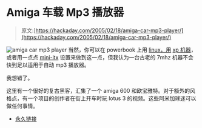 # Amiga 车载 Mp3 播放器

> 原文:[https://hackaday.com/2005/02/18/amiga-car-mp3-player/](https://hackaday.com/2005/02/18/amiga-car-mp3-player/)

![amiga car mp3 player](img/67944d816566b1a9356fb338206b2beb.png)
当然，你可以在 powerbook 上用 [linux，用](http://transportation.hackaday.com/entry/1234000050025718/) [xp 机器](http://transportation.hackaday.com/entry/5844164538552507/)，或者用一点点 [mini-itx](http://transportation.hackaday.com/entry/2127025246856668/) 设置来做到这一点，但我认为一台古老的 7mhz 机器不会快到足以适用于自动 mp3 播放器。

我想错了。

这里有一个很好的复古黑客，汇集了一个 amiga 600 和欧宝雅特。对于额外的风格点，有一个项目的创作者在街上开车时玩 lotus 3 的视频。这些阿米加球迷可以做任何事情。

*   [永久链接](http://home.tu-clausthal.de/~utaba/A600/A600-e.html)